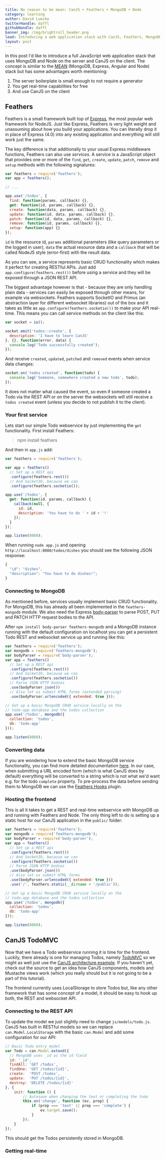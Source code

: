 ```yaml
---
title: No reason to be mean: CanJS + Feathers + MongoDB + Node
category: learning
author: David Luecke
twitterHandle: daffl
githubHandle: daffl
banner_img: /img/brightroll_header.png
lead: Introducing a web application stack with CanJS, Feathers, MongoDB and Node
layout: post
---
```


In this post I'd like to introduce a full JavaScript web application stack that
uses MongoDB and Node on the server and CanJS on the client.
The concept is similar to the [MEAN](http://mean.io/) (MongoDB, Express, Angular and Node)
stack but has some advantages worth mentioning:

  1) The server boilerplate is small enough to not require a generator
  2) You get real-time capabilities for free
  3) And use CanJS on the client

## Feathers

Feathers is a small framework built top of [Express](http://expressjs.com/),
the most popular web framework for NodeJS.
Just like Express, Feathers is very light weight and unassuming about
how you build your applications. You can literally drop it in place of Express (4.0)
into any existing application and everything will still work just the same.

The key difference is that additionally to your usual Express middleware functions,
Feathers can also use *services*. A service is a JavaScript object that provides one
or more of the `find`, `get`, `create`, `update`, `patch`, `remove` and `setup` methods
with the following signatures:

```js
var feathers = require('feathers');
var app = feathers();

// ...

app.use('/todos', {
  find: function(params, callback) {},
  get: function(id, params, callback) {},
  create: function(data, params, callback) {},
  update: function(id, data, params, callback) {},
  patch: function(id, data, params, callback) {},
  remove: function(id, params, callback) {},
  setup: function(app) {}
});
```

`id` is the resource id, `params` additional parameters (like query parameters
or the logged in user), `data` the actual resource data and a `callback` that will
be called NodeJS style (error-first) with the result data.

As you can see, a service represents basic CRUD functionality which makes
it perfect for creating RESTful APIs. Just add `app.configure(feathers.rest())`
before using a service and they will be exposed through a JSON REST API.

The biggest advantage however is that - because they are only handling plain data -
services can easily be exposed through other means, for example via websockets.
Feathers supports SocketIO and Primus (an abstraction layer for different websocket libraries)
out of the box and it takes as little as `app.configure(feathers.socketio())`
to make your API real-time. This means you can call service methods on the client like this:

```js
var socket = io();

socket.emit('todos::create', {
  description: 'I have to learn CanJS'
}, {}, function(error, data) {
  console.log('Todo successfully created');
});
```

And receive `created`, `updated`, `patched` and `removed` events when service
data changes:

```js
socket.on('todos created', function(todo) {
  console.log('Someone, somewhere created a new todo', todo);
});
```

It does not matter what caused the event, so even if someone created
a Todo via the REST API or on the server the websockets will still receive a
`todos created` event (unless you decide to not publish it to the client).

### Your first service

Lets start our simple Todo webservice by just implementing the `get` functionality.
First install Feathers:

> npm install feathers

And then in `app.js` add:

```js
var feathers = require('feathers');

var app = feathers()
  // Set up a REST api
  .configure(feathers.rest())
  // And SocketIO, because we can
  .configure(feathers.socketio());

app.use('/todos', {
  get: function(id, params, callback) {
    callback(null, {
      id: id,
      description: 'You have to do ' + id + '!'
    });
  }
});

app.listen(8080);
```

When running `node app.js` and opening `http://localhost:8080/todos/dishes`
you should see the following JSON response:

```js
{
  "id": "dishes",
  "description": "You have to do dishes!";
}
```

### Connecting to MongoDB

As mentioned before, services usually implement basic CRUD functionality.
For MongoDB, this has already all been implemented in the `feathers-mongodb` module.
We also need the Express [body-parser](https://github.com/expressjs/body-parser)
to parse POST, PUT and PATCH HTTP request bodies to the API.

After `npm install body-parser feathers-mongodb` and a MongoDB
instance running with the default configuration on localhost
you can get a persistent Todo REST and websocket service up and running like this:

```js
var feathers = require('feathers');
var mongodb = require('feathers-mongodb');
var bodyParser = require('body-parser');
var app = feathers()
  // Set up a REST api
  .configure(feathers.rest())
  // And SocketIO, because we can
  .configure(feathers.socketio())
  // Parse JSON HTTP bodies
  .use(bodyParser.json())
  // Also let us submit HTML forms (extended parsing)
  .use(bodyParser.urlencoded({ extended: true }));

// Set up a basic MongoDB CRUD service locally on the
// todo-app database and the todos collection
app.use('/todos', mongodb({
  collection: 'todos',
  db: 'todo-app'
}));

app.listen(8080);
```

### Converting data

If you are wondering how to extend the basic MongoDB service functionality,
you can find more detailed documentation [here](https://github.com/feathersjs/feathers-mongodb#extending-mongodb-services).
In our case, when submitting a URL encoded form (which is what CanJS does by default)
everything will be converted to a string which is not what we'd want e.g. for
the todo `complete` property. To pre-process the data before sending them to
MongoDB we can use the [Feathers Hooks]() plugin.

### Hosting the frontend

This is all it takes to get a REST and real-time webservice with MongoDB up and
running with Feathers and Node.
The only thing left to do is setting up a static host for our CanJS application
in the `public/` folder:

```js
var feathers = require('feathers');
var mongodb = require('feathers-mongodb');
var bodyParser = require('body-parser');
var app = feathers()
  // Set up a REST api
  .configure(feathers.rest())
  // And SocketIO, because we can
  .configure(feathers.socketio())
  // Parse JSON HTTP bodies
  .use(bodyParser.json())
  // Also let us submit HTML forms
  .use(bodyParser.urlencoded({ extended: true }))
  .use('/', feathers.static(__dirname + '/public'));

// Set up a basic MongoDB CRUD service locally on the
// todo-app database and the todos collection
app.use('/todos', mongodb({
  collection: 'todos',
  db: 'todo-app'
}));

app.listen(8080);
```

## CanJS TodoMVC

Now that we have a Todo webservice running it is time for the frontend.
Luckily, there already is one for managing Todos, namely [TodoMVC](http://todomvc.com/)
so we might as well just use the [CanJS architecture example](http://todomvc.com/architecture-examples/canjs/).
If you haven't yet, check out the source to get an idea how CanJS components,
models and Mustache views work (which you really should but it is not going to be a part
of this tutorial).

The frontend currently uses LocalStorage to store Todos but, like any other framework
that has some concept of a model, it should be easy to hook up both, the REST
and websocket API.

### Connecting to the REST API

To update the model we just slightly need to change `js/models/todo.js`. CanJS has
built in RESTful models so we can replace `can.Model.LocalStorage` with the basic `can.Model`
and add some configuration for our API:

```js
// Basic Todo entry model
var Todo = can.Model.extend({
  // MongoDB uses _id as the id field
  id: '_id',
  findAll: 'GET /todos',
  findOne: 'GET /todos/{id}',
  create:  'POST /todos',
  update:  'PUT /todos/{id}',
  destroy: 'DELETE /todos/{id}'
}, {
	init: function () {
		// Autosave when changing the text or completing the todo
		this.on('change', function (ev, prop) {
			if (prop === 'text' || prop === 'complete') {
				ev.target.save();
			}
		});
	}
});
```

This should get the Todos persistently stored in MongoDB.

### Getting real-time

